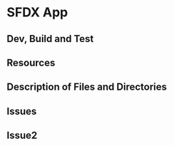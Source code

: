 # SFDX App

## Dev, Build and Test

## Resources

## Description of Files and Directories

## Issues

## Issue2
